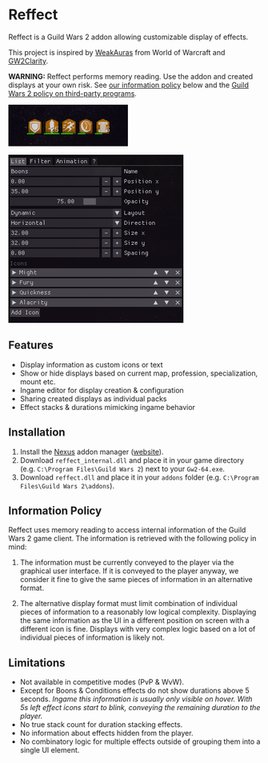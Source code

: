 # Reffect
Reffect is a Guild Wars 2 addon allowing customizable display of effects.

This project is inspired by [WeakAuras](https://github.com/WeakAuras/WeakAuras2) from World of Warcraft and [GW2Clarity](https://github.com/Friendly0Fire/GW2Clarity).

**WARNING:** Reffect performs memory reading. Use the addon and created displays at your own risk. See [our information policy](#information-policy) below and the [Guild Wars 2 policy on third-party programs](https://help.guildwars2.com/hc/en-us/articles/360013625034-Policy-Third-Party-Programs).

![Boons display](./docs/img/boons.png)

![List element](./docs/img/list.png)

## Features
- Display information as custom icons or text
- Show or hide displays based on current map, profession, specialization, mount etc.
- Ingame editor for display creation & configuration
- Sharing created displays as individual packs
- Effect stacks & durations mimicking ingame behavior

## Installation
1. Install the [Nexus](https://github.com/RaidcoreGG/Nexus) addon manager ([website](https://raidcore.gg/Nexus)).
2. Download `reffect_internal.dll` and place it in your game directory (e.g. `C:\Program Files\Guild Wars 2`) next to your `Gw2-64.exe`.
3.  Download `reffect.dll` and place it in your `addons` folder (e.g. `C:\Program Files\Guild Wars 2\addons`).

## Information Policy
Reffect uses memory reading to access internal information of the Guild Wars 2 game client.
The information is retrieved with the following policy in mind:

1. The information must be currently conveyed to the player via the graphical user interface. If it is conveyed to the player anyway, we consider it fine to give the same pieces of information in an alternative format.

2. The alternative display format must limit combination of individual pieces of information to a reasonably low logical complexity. Displaying the same information as the UI in a different position on screen with a different icon is fine. Displays with very complex logic based on a lot of individual pieces of information is likely not.

## Limitations 
- Not available in competitive modes (PvP & WvW).
- Except for Boons & Conditions effects do not show durations above 5 seconds. *Ingame this information is usually only visible on hover. With 5s left effect icons start to blink, conveying the remaining duration to the player.*
- No true stack count for duration stacking effects.
- No information about effects hidden from the player.
- No combinatory logic for multiple effects outside of grouping them into a single UI element.
